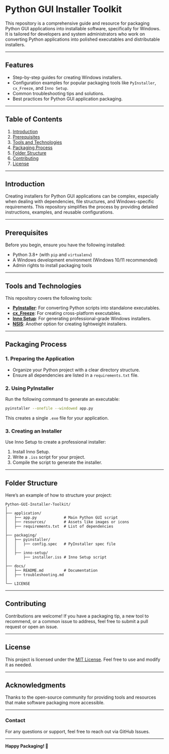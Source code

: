 # Python GUI Installer Toolkit

This repository is a comprehensive guide and resource for packaging Python GUI applications into installable software, specifically for Windows. It is tailored for developers and system administrators who work on converting Python applications into polished executables and distributable installers.

---

## **Features**
- Step-by-step guides for creating Windows installers.
- Configuration examples for popular packaging tools like `PyInstaller`, `cx_Freeze`, and `Inno Setup`.
- Common troubleshooting tips and solutions.
- Best practices for Python GUI application packaging.

---

## **Table of Contents**
1. [Introduction](#introduction)
2. [Prerequisites](#prerequisites)
3. [Tools and Technologies](#tools-and-technologies)
4. [Packaging Process](#packaging-process)
5. [Folder Structure](#folder-structure)
6. [Contributing](#contributing)
7. [License](#license)

---

## **Introduction**
Creating installers for Python GUI applications can be complex, especially when dealing with dependencies, file structures, and Windows-specific requirements. This repository simplifies the process by providing detailed instructions, examples, and reusable configurations.

---

## **Prerequisites**
Before you begin, ensure you have the following installed:
- Python 3.8+ (with `pip` and `virtualenv`)
- A Windows development environment (Windows 10/11 recommended)
- Admin rights to install packaging tools

---

## **Tools and Technologies**
This repository covers the following tools:
- **[PyInstaller](https://pyinstaller.org/)**: For converting Python scripts into standalone executables.
- **[cx_Freeze](https://github.com/marcelotduarte/cx_Freeze)**: For creating cross-platform executables.
- **[Inno Setup](https://jrsoftware.org/isinfo.php)**: For generating professional-grade Windows installers.
- **[NSIS](https://nsis.sourceforge.io/Main_Page)**: Another option for creating lightweight installers.

---

## **Packaging Process**
### **1. Preparing the Application**
- Organize your Python project with a clear directory structure.
- Ensure all dependencies are listed in a `requirements.txt` file.

### **2. Using PyInstaller**
Run the following command to generate an executable:
```bash
pyinstaller --onefile --windowed app.py
```
This creates a single `.exe` file for your application.

### **3. Creating an Installer**
Use Inno Setup to create a professional installer:
1. Install Inno Setup.
2. Write a `.iss` script for your project.
3. Compile the script to generate the installer.

---

## **Folder Structure**
Here’s an example of how to structure your project:
```
Python-GUI-Installer-Toolkit/
│
├── application/
│   ├── app.py            # Main Python GUI script
│   ├── resources/        # Assets like images or icons
│   ├── requirements.txt  # List of dependencies
│
├── packaging/
│   ├── pyinstaller/
│   │   ├── config.spec   # PyInstaller spec file
│   │
│   ├── inno-setup/
│       ├── installer.iss # Inno Setup script
│
├── docs/
│   ├── README.md         # Documentation
│   ├── troubleshooting.md
│
└── LICENSE
```

---

## **Contributing**
Contributions are welcome! If you have a packaging tip, a new tool to recommend, or a common issue to address, feel free to submit a pull request or open an issue.

---

## **License**
This project is licensed under the [MIT License](LICENSE). Feel free to use and modify it as needed.

---

## **Acknowledgments**
Thanks to the open-source community for providing tools and resources that make software packaging more accessible.

---

### **Contact**
For any questions or support, feel free to reach out via GitHub Issues.

---

**Happy Packaging! 🚀**
```
